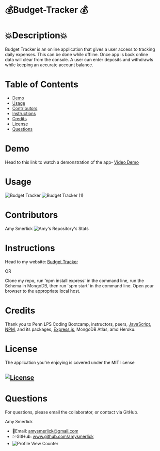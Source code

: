 #  💰Budget-Tracker 💰

#  💥Description💥

Budget Tracker is an online application that gives a user access to tracking daily expenses. This can be done while offline. Once app is back online data will clear from the console. A user can enter deposits and withdrawls while keeping an accurate account balance. 


 # Table of Contents
 * [Demo](#demo)
 * [Usage](#usage)
 * [Contributors](#contributors)
 * [Instructions](#instructions)
 * [Credits](#credits)
 * [License](#license)
 * [Questions](#questions)

# Demo
Head to this link to watch a demonstration of the app- [Video Demo](https://drive.google.com/file/d/13N45OzYcqpxigk8mPh_8Myh2wOyP-JTn/view?usp=sharing)

# Usage
![Budget Tracker](https://user-images.githubusercontent.com/77814900/126040753-707a25fd-054e-4ce4-8862-bedcabe727ae.png)
![Budget Tracker (1)](https://user-images.githubusercontent.com/77814900/126040779-6a4ea395-3d79-435a-bbe7-f2401a2ced6b.png)


# Contributors
Amy Smerlick
![Amy's Repository's Stats](https://github-readme-stats.vercel.app/api/top-langs/?username=amysmerlick&theme=blue-green)

# Instructions
Head to my website: [Budget Tracker](https://budgettracker-amysmerlick.herokuapp.com/)

OR

Clone my repo, run 'npm install express' in the command line, run the Schema in MongoDB, then run 'spm start' in the command line. Open your browser to the appropriate local host. 

# Credits
Thank you to Penn LPS Coding Bootcamp, instructors, peers, [JavaScript](https://www.javascript.com/), [NPM](https://www.npmjs.com/),  and its packages, [Express.js](https://expressjs.com/), MongoDB Atlas, amd Heroku.

# License
The application you're enjoying is covered under the MIT license
## [![License](https://img.shields.io/badge/License-MIT%202.0-blue.svg)](https://opensource.org/licenses/MIT)

# Questions
For questions, please email the collaborator, or contact via GitHub.

Amy Smerlick
* 📧Email: amysmerlick@gmail.com
* 💹GitHub: www.github.com/amysmerlick
* ![Profile View Counter](https://komarev.com/ghpvc/?username=amysmerlick)

